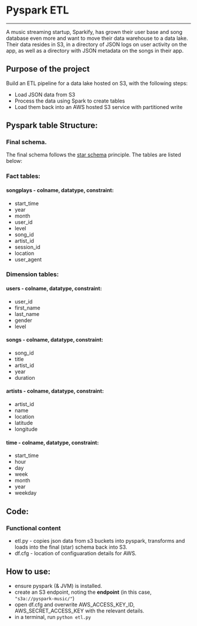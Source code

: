 # Pyspark ETL
--- 
A music streaming startup, Sparkify, has grown their user base and song database even more and want to move their data warehouse to a data lake. Their data resides in S3, in a directory of JSON logs on user activity on the app, as well as a directory with JSON metadata on the songs in their app.

## Purpose of the project
Build an ETL pipeline for a data lake hosted on S3, with the following steps:
* Load JSON data from S3
* Process the data using Spark to create tables
* Load them back into an AWS hosted S3 service with partitioned write


## Pyspark table Structure:
### Final schema. 
The final schema follows the [star schema](https://en.wikipedia.org/wiki/Star_schema) principle. The tables are listed below:

### Fact tables:

#### songplays - colname, datatype, constraint:
* start_time 
* year
* month
* user_id 
* level 
* song_id 
* artist_id 
* session_id 
* location 
* user_agent 

### Dimension tables:

#### users - colname, datatype, constraint:
* user_id
* first_name
* last_name 
* gender 
* level

#### songs  - colname, datatype, constraint:
* song_id 
* title
* artist_id
* year
* duration

#### artists - colname, datatype, constraint:
* artist_id
* name
* location
* latitude
* longitude

#### time - colname, datatype, constraint:
* start_time
* hour
* day
* week
* month
* year
* weekday

## Code:

### Functional content
* etl.py - copies json data from s3 buckets into pyspark, transforms and loads into the final (star) schema back into S3. 
* df.cfg - location of configuaration details for AWS.

## How to use:
* ensure pyspark (& JVM) is installed.
* create an S3 endpoint, noting the **endpoint** (in this case, `"s3a://pyspark-music/"`)
* open df.cfg and overwrite AWS_ACCESS_KEY_ID, AWS_SECRET_ACCESS_KEY with the relevant details.
* in a terminal, run `python etl.py`